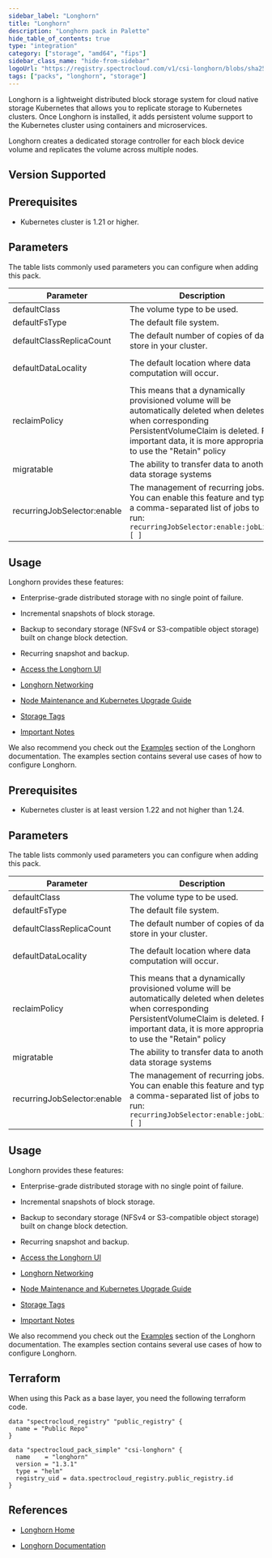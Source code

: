 ```yaml
---
sidebar_label: "Longhorn"
title: "Longhorn"
description: "Longhorn pack in Palette"
hide_table_of_contents: true
type: "integration"
category: ["storage", "amd64", "fips"]
sidebar_class_name: "hide-from-sidebar"
logoUrl: "https://registry.spectrocloud.com/v1/csi-longhorn/blobs/sha256:8257bd6697941139cea8ace907e25b3859cb8de48f965a5b6011d518cad0a2db?type=image.webp"
tags: ["packs", "longhorn", "storage"]
---
```


Longhorn is a lightweight distributed block storage system for cloud native storage Kubernetes that allows you to
replicate storage to Kubernetes clusters. Once Longhorn is installed, it adds persistent volume support to the
Kubernetes cluster using containers and microservices.

Longhorn creates a dedicated storage controller for each block device volume and replicates the volume across multiple
nodes.

## Version Supported

<Tabs queryString="versions">

<TabItem label="1.4.x" value="1.4.x">

## Prerequisites

- Kubernetes cluster is 1.21 or higher.

## Parameters

The table lists commonly used parameters you can configure when adding this pack.

| Parameter                   | Description                                                                                                                                                                                                            | Default                |
| --------------------------- | ---------------------------------------------------------------------------------------------------------------------------------------------------------------------------------------------------------------------- | ---------------------- |
| defaultClass                | The volume type to be used.                                                                                                                                                                                            | `true`                 |
| defaultFsType               | The default file system.                                                                                                                                                                                               | `ext4`                 |
| defaultClassReplicaCount    | The default number of copies of data store in your cluster.                                                                                                                                                            | `3`                    |
| defaultDataLocality         | The default location where data computation will occur.                                                                                                                                                                | `disabled` Best effort |
| reclaimPolicy               | This means that a dynamically provisioned volume will be automatically deleted when deletes when corresponding PersistentVolumeClaim is deleted. For important data, it is more appropriate to use the "Retain" policy | `Delete`               |
| migratable                  | The ability to transfer data to another data storage systems                                                                                                                                                           | `false`                |
| recurringJobSelector:enable | The management of recurring jobs. You can enable this feature and type a comma-separated list of jobs to run: `recurringJobSelector:enable:jobList [ ]`                                                                | `false`                |

## Usage

Longhorn provides these features:

- Enterprise-grade distributed storage with no single point of failure.
- Incremental snapshots of block storage.
- Backup to secondary storage (NFSv4 or S3-compatible object storage) built on change block detection.
- Recurring snapshot and backup.

- [Access the Longhorn UI](https://longhorn.io/docs/latest/deploy/accessing-the-ui/#accessing-the-longhorn-ui)

- [Longhorn Networking](https://longhorn.io/docs/1.4.4/references/networking/)

- [Node Maintenance and Kubernetes Upgrade Guide](https://longhorn.io/docs/1.4.4/volumes-and-nodes/maintenance/)

- [Storage Tags](https://longhorn.io/docs/1.4.4/volumes-and-nodes/storage-tags/)

- [Important Notes](https://longhorn.io/docs/1.4.4/deploy/important-notes/)

We also recommend you check out the [Examples](https://longhorn.io/docs/1.4.4/references/examples/) section of the
Longhorn documentation. The examples section contains several use cases of how to configure Longhorn.

</TabItem>

<TabItem label="1.3.x" value="1.3.x">

## Prerequisites

- Kubernetes cluster is at least version 1.22 and not higher than 1.24.

## Parameters

The table lists commonly used parameters you can configure when adding this pack.

| Parameter                   | Description                                                                                                                                                                                                            | Default                |
| --------------------------- | ---------------------------------------------------------------------------------------------------------------------------------------------------------------------------------------------------------------------- | ---------------------- |
| defaultClass                | The volume type to be used.                                                                                                                                                                                            | `true`                 |
| defaultFsType               | The default file system.                                                                                                                                                                                               | `ext4`                 |
| defaultClassReplicaCount    | The default number of copies of data store in your cluster.                                                                                                                                                            | `3`                    |
| defaultDataLocality         | The default location where data computation will occur.                                                                                                                                                                | `disabled` Best effort |
| reclaimPolicy               | This means that a dynamically provisioned volume will be automatically deleted when deletes when corresponding PersistentVolumeClaim is deleted. For important data, it is more appropriate to use the "Retain" policy | `Delete`               |
| migratable                  | The ability to transfer data to another data storage systems                                                                                                                                                           | `false`                |
| recurringJobSelector:enable | The management of recurring jobs. You can enable this feature and type a comma-separated list of jobs to run: `recurringJobSelector:enable:jobList [ ]`                                                                | `false`                |

## Usage

Longhorn provides these features:

- Enterprise-grade distributed storage with no single point of failure.
- Incremental snapshots of block storage.
- Backup to secondary storage (NFSv4 or S3-compatible object storage) built on change block detection.
- Recurring snapshot and backup.

- [Access the Longhorn UI](https://longhorn.io/docs/latest/deploy/accessing-the-ui/#accessing-the-longhorn-ui)

- [Longhorn Networking](https://longhorn.io/docs/1.4.4/references/networking/)

- [Node Maintenance and Kubernetes Upgrade Guide](https://longhorn.io/docs/1.4.4/volumes-and-nodes/maintenance/)

- [Storage Tags](https://longhorn.io/docs/1.4.4/volumes-and-nodes/storage-tags/)

- [Important Notes](https://longhorn.io/docs/1.4.4/deploy/important-notes/)

We also recommend you check out the [Examples](https://longhorn.io/docs/1.4.4/references/examples/) section of the
Longhorn documentation. The examples section contains several use cases of how to configure Longhorn.

</TabItem>
</Tabs>

## Terraform

When using this Pack as a base layer, you need the following terraform code.

```hcl
data "spectrocloud_registry" "public_registry" {
  name = "Public Repo"
}

data "spectrocloud_pack_simple" "csi-longhorn" {
  name    = "longhorn"
  version = "1.3.1"
  type = "helm"
  registry_uid = data.spectrocloud_registry.public_registry.id
}
```

## References

- [Longhorn Home](https://longhorn.io/)

- [Longhorn Documentation](https://longhorn.io/docs)
